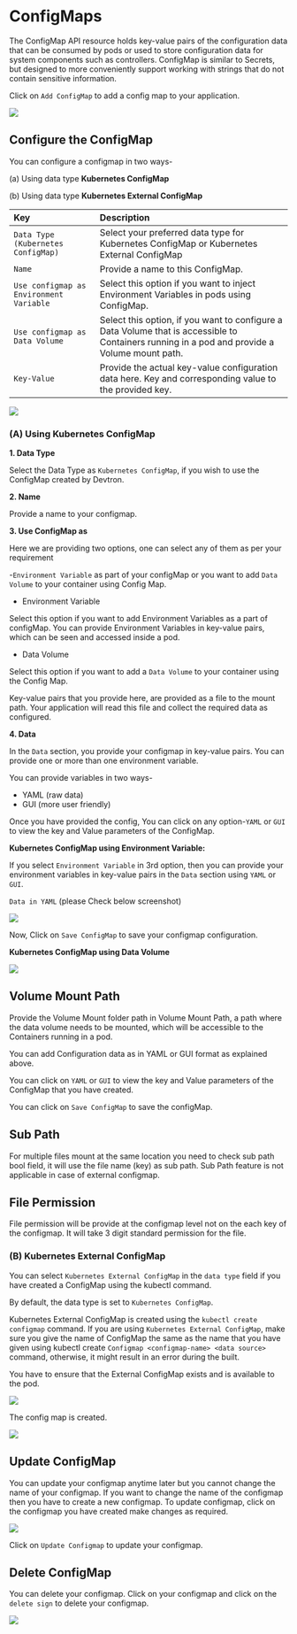 # ConfigMaps

The ConfigMap API resource holds key-value pairs of the  configuration data that can be consumed by pods or used to store configuration data for system components such as controllers. ConfigMap is similar to Secrets, but designed to more conveniently support working with strings that do not contain sensitive information.

Click on `Add ConfigMap` to add a config map to your application.


![](https://devtron-public-asset.s3.us-east-2.amazonaws.com/images/creating-application/config-maps/config-map.jpg)

## Configure the ConfigMap

You can configure a configmap in two ways-

\(a\) Using data type **Kubernetes ConfigMap**

\(b\) Using data type **Kubernetes External ConfigMap**


| Key | Description |
| :--- | :--- |
| `Data Type (Kubernetes ConfigMap)` | Select your preferred data type for Kubernetes ConfigMap or Kubernetes External ConfigMap |
| `Name` | Provide a name to this ConfigMap. |
| `Use configmap as Environment Variable` | Select this option if you want to inject Environment Variables in pods using ConfigMap. |
| `Use configmap as Data Volume` | Select this option, if you want to configure a Data Volume that is accessible to Containers running in a pod and provide a Volume mount path. |
| `Key-Value` | Provide the actual key-value configuration data here. Key and corresponding value to the provided key. |

![](https://devtron-public-asset.s3.us-east-2.amazonaws.com/images/creating-application/config-maps/configure-configmap.jpg)

### \(A\) Using Kubernetes ConfigMap

**1. Data Type**

Select the Data Type as `Kubernetes ConfigMap`, if you wish to use the ConfigMap created by Devtron.

**2. Name**

Provide a name to your configmap.

**3. Use ConfigMap as**

Here we are providing two options, one can select any of them as per your requirement

-`Environment Variable` as part of your configMap or you want to add `Data Volume` to your container using Config Map.

* Environment Variable

Select this option if you want to add Environment Variables as a part of configMap. You can provide Environment Variables in key-value pairs, which can be seen and accessed inside a pod.

* Data Volume

Select this option if you want to add a `Data Volume` to your container using the Config Map.

Key-value pairs that you provide here, are provided as a file to the mount path. Your application will read this file and collect the required data as configured.

**4. Data**

In the `Data` section, you provide your configmap in key-value pairs. You can provide one or more than one environment variable.

You can provide variables in two ways-

* YAML \(raw data\)
* GUI \(more user friendly\)

Once you have provided the config, You can click on any option-`YAML` or `GUI` to view the key and Value parameters of the ConfigMap.

**Kubernetes ConfigMap using Environment Variable:**

If you select `Environment Variable` in 3rd option, then you can provide your environment variables in key-value pairs in the `Data` section using `YAML` or `GUI`.

`Data in YAML` \(please Check below screenshot\)

![](https://devtron-public-asset.s3.us-east-2.amazonaws.com/images/creating-application/config-maps/cm-env-variable.jpg)

Now, Click on `Save ConfigMap` to save your configmap configuration.

**Kubernetes ConfigMap using Data Volume**

![](https://devtron-public-asset.s3.us-east-2.amazonaws.com/images/creating-application/config-maps/cm-data-volume.jpg)

## Volume Mount Path

Provide the Volume Mount folder path in Volume Mount Path, a path where the data volume needs to be mounted, which will be accessible to the Containers running in a pod.

You can add Configuration data as in YAML or GUI format as explained above.

You can click on `YAML` or `GUI` to view the key and Value parameters of the ConfigMap that you have created.

You can click on `Save ConfigMap` to save the configMap.


## Sub Path
For multiple files mount at the same location you need to check sub path bool field, it will use the file name (key) as sub path. 
Sub Path feature is not applicable in case of external configmap.

## File Permission
File permission will be provide at the configmap level not on the each key of the configmap. It will take 3 digit standard permission for the file.

### \(B\) Kubernetes External ConfigMap

You can select `Kubernetes External ConfigMap` in the `data type` field if you have created a ConfigMap using the kubectl command.

By default, the data type is set to `Kubernetes ConfigMap`.

Kubernetes External ConfigMap is created using the `kubectl create configmap` command. 
If you are using `Kubernetes External ConfigMap`, make sure you give the name of ConfigMap the same as the name that you have given using kubectl create `Configmap <configmap-name> <data source>` command, otherwise, it might result in an error during the built.

You have to ensure that the External ConfigMap exists and is available to the pod.

![](https://devtron-public-asset.s3.us-east-2.amazonaws.com/images/creating-application/config-maps/config4.jpg)

The config map is created.

![](https://devtron-public-asset.s3.us-east-2.amazonaws.com/images/creating-application/config-maps/created-configmap.gif)

## Update ConfigMap

You can update your configmap anytime later but you cannot change the name of your configmap. If you want to change the name of the configmap then you have to create a new configmap. To update configmap, click on the configmap you have created make changes as required.

![](https://devtron-public-asset.s3.us-east-2.amazonaws.com/images/creating-application/config-maps/update_configmap.jpg)

Click on `Update Configmap` to update your configmap.

## Delete ConfigMap

You can delete your configmap. Click on your configmap and click on the `delete sign` to delete your configmap.

![](https://devtron-public-asset.s3.us-east-2.amazonaws.com/images/creating-application/config-maps/delete_configmap.jpg)

